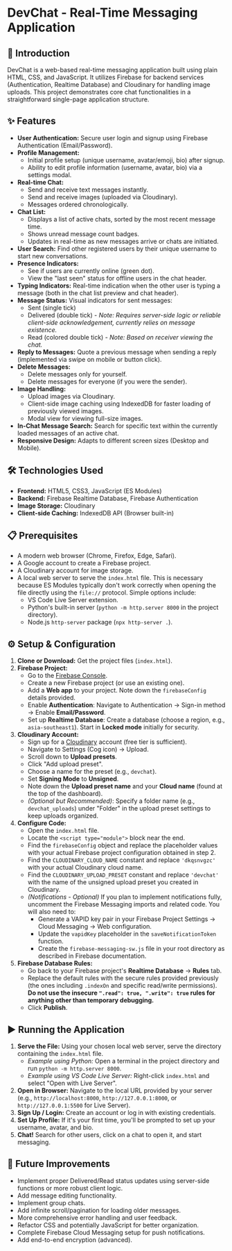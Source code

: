 # DevChat - Real-Time Messaging Application

## 🚀 Introduction

DevChat is a web-based real-time messaging application built using plain HTML, CSS, and JavaScript. It utilizes Firebase for backend services (Authentication, Realtime Database) and Cloudinary for handling image uploads. This project demonstrates core chat functionalities in a straightforward single-page application structure.

## ✨ Features

* **User Authentication:** Secure user login and signup using Firebase Authentication (Email/Password).
* **Profile Management:**
    * Initial profile setup (unique username, avatar/emoji, bio) after signup.
    * Ability to edit profile information (username, avatar, bio) via a settings modal.
* **Real-time Chat:**
    * Send and receive text messages instantly.
    * Send and receive images (uploaded via Cloudinary).
    * Messages ordered chronologically.
* **Chat List:**
    * Displays a list of active chats, sorted by the most recent message time.
    * Shows unread message count badges.
    * Updates in real-time as new messages arrive or chats are initiated.
* **User Search:** Find other registered users by their unique username to start new conversations.
* **Presence Indicators:**
    * See if users are currently online (green dot).
    * View the "last seen" status for offline users in the chat header.
* **Typing Indicators:** Real-time indication when the other user is typing a message (both in the chat list preview and chat header).
* **Message Status:** Visual indicators for sent messages:
    * Sent (single tick)
    * Delivered (double tick) - *Note: Requires server-side logic or reliable client-side acknowledgement, currently relies on message existence.*
    * Read (colored double tick) - *Note: Based on receiver viewing the chat.*
* **Reply to Messages:** Quote a previous message when sending a reply (implemented via swipe on mobile or button click).
* **Delete Messages:**
    * Delete messages only for yourself.
    * Delete messages for everyone (if you were the sender).
* **Image Handling:**
    * Upload images via Cloudinary.
    * Client-side image caching using IndexedDB for faster loading of previously viewed images.
    * Modal view for viewing full-size images.
* **In-Chat Message Search:** Search for specific text within the currently loaded messages of an active chat.
* **Responsive Design:** Adapts to different screen sizes (Desktop and Mobile).

## 🛠️ Technologies Used

* **Frontend:** HTML5, CSS3, JavaScript (ES Modules)
* **Backend:** Firebase Realtime Database, Firebase Authentication
* **Image Storage:** Cloudinary
* **Client-side Caching:** IndexedDB API (Browser built-in)

## 📋 Prerequisites

* A modern web browser (Chrome, Firefox, Edge, Safari).
* A Google account to create a Firebase project.
* A Cloudinary account for image storage.
* A local web server to serve the `index.html` file. This is necessary because ES Modules typically don't work correctly when opening the file directly using the `file://` protocol. Simple options include:
    * VS Code Live Server extension.
    * Python's built-in server (`python -m http.server 8000` in the project directory).
    * Node.js `http-server` package (`npx http-server .`).

## ⚙️ Setup & Configuration

1.  **Clone or Download:** Get the project files (`index.html`).
2.  **Firebase Project:**
    * Go to the [Firebase Console](https://console.firebase.google.com/).
    * Create a new Firebase project (or use an existing one).
    * Add a **Web app** to your project. Note down the `firebaseConfig` details provided.
    * Enable **Authentication**: Navigate to Authentication -> Sign-in method -> Enable **Email/Password**.
    * Set up **Realtime Database**: Create a database (choose a region, e.g., `asia-southeast1`). Start in **Locked mode** initially for security.
3.  **Cloudinary Account:**
    * Sign up for a [Cloudinary](https://cloudinary.com/) account (free tier is sufficient).
    * Navigate to Settings (Cog icon) -> Upload.
    * Scroll down to **Upload presets**.
    * Click "Add upload preset".
    * Choose a name for the preset (e.g., `devchat`).
    * Set **Signing Mode** to **Unsigned**.
    * Note down the **Upload preset name** and your **Cloud name** (found at the top of the dashboard).
    * *(Optional but Recommended)*: Specify a folder name (e.g., `devchat_uploads`) under "Folder" in the upload preset settings to keep uploads organized.
4.  **Configure Code:**
    * Open the `index.html` file.
    * Locate the `<script type="module">` block near the end.
    * Find the `firebaseConfig` object and replace the placeholder values with your actual Firebase project configuration obtained in step 2.
    * Find the `CLOUDINARY_CLOUD_NAME` constant and replace `'dkqsnvgzc'` with your actual Cloudinary cloud name.
    * Find the `CLOUDINARY_UPLOAD_PRESET` constant and replace `'devchat'` with the name of the unsigned upload preset you created in Cloudinary.
    * *(Notifications - Optional)* If you plan to implement notifications fully, uncomment the Firebase Messaging imports and related code. You will also need to:
        * Generate a VAPID key pair in your Firebase Project Settings -> Cloud Messaging -> Web configuration.
        * Update the `vapidKey` placeholder in the `saveNotificationToken` function.
        * Create the `firebase-messaging-sw.js` file in your root directory as described in Firebase documentation.
5.  **Firebase Database Rules:**
    * Go back to your Firebase project's **Realtime Database** -> **Rules** tab.
    * Replace the default rules with the secure rules provided previously (the ones including `.indexOn` and specific read/write permissions). **Do not use the insecure `".read": true, ".write": true` rules for anything other than temporary debugging.**
    * Click **Publish**.

## ▶️ Running the Application

1.  **Serve the File:** Using your chosen local web server, serve the directory containing the `index.html` file.
    * *Example using Python:* Open a terminal in the project directory and run `python -m http.server 8000`.
    * *Example using VS Code Live Server:* Right-click `index.html` and select "Open with Live Server".
2.  **Open in Browser:** Navigate to the local URL provided by your server (e.g., `http://localhost:8000`, `http://127.0.0.1:8000`, or `http://127.0.0.1:5500` for Live Server).
3.  **Sign Up / Login:** Create an account or log in with existing credentials.
4.  **Set Up Profile:** If it's your first time, you'll be prompted to set up your username, avatar, and bio.
5.  **Chat!** Search for other users, click on a chat to open it, and start messaging.

## 🚀 Future Improvements

* Implement proper Delivered/Read status updates using server-side functions or more robust client logic.
* Add message editing functionality.
* Implement group chats.
* Add infinite scroll/pagination for loading older messages.
* More comprehensive error handling and user feedback.
* Refactor CSS and potentially JavaScript for better organization.
* Complete Firebase Cloud Messaging setup for push notifications.
* Add end-to-end encryption (advanced).
